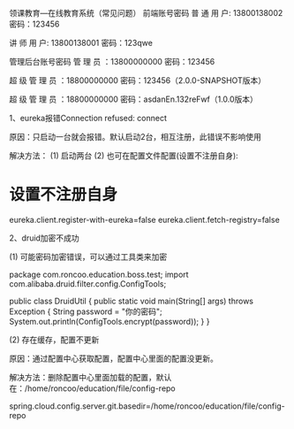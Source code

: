 领课教育—在线教育系统（常见问题）
前端账号密码
普 通 用 户: 13800138002 密码：123456

讲 师 用 户: 13800138001 密码：123qwe



管理后台账号密码
管 理 员 ：13800000000 密码：123456

超 级 管 理 员 ：18800000000 密码：123456（2.0.0-SNAPSHOT版本）

超 级 管 理 员 ：18800000000 密码：asdanEn.132reFwf（1.0.0版本）



1、eureka报错Connection refused: connect



原因：只启动一台就会报错。默认启动2台，相互注册，此错误不影响使用



解决方法：
(1) 启动两台
(2) 也可在配置文件配置(设置不注册自身):

# 设置不注册自身
eureka.client.register-with-eureka=false
eureka.client.fetch-registry=false


2、druid加密不成功



(1) 可能密码加密错误，可以通过工具类来加密



package com.roncoo.education.boss.test;
import com.alibaba.druid.filter.config.ConfigTools;

public class DruidUtil {
public static void main(String[] args) throws Exception {
String password = "你的密码";
System.out.println(ConfigTools.encrypt(password));
}
}


(2) 存在缓存，配置不更新



原因：通过配置中心获取配置，配置中心里面的配置没更新。

解决方法：删除配置中心里面加载的配置，默认在：/home/roncoo/education/file/config-repo

spring.cloud.config.server.git.basedir=/home/roncoo/education/file/config-repo
